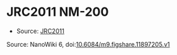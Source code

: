 <a name="material" />

# JRC2011 NM-200
<script type="application/ld+json">
  {
    "@context": "https://schema.org/",
    "@type": "ChemicalSubstance",
    "@id": "https://egonw.github.io/nanowiki/nanowiki348.html#material",
    "http://purl.org/dc/terms/conformsTo":
      {
        "@type": "CreativeWork",
        "@id": "https://bioschemas.org/profiles/ChemicalSubstance/0.4-RELEASE/"
      },
    "identfier": "348",
    "name": "JRC2011 NM-200",
    "url": "https://egonw.github.io/nanowiki/nanowiki348.html#material",
    "sameAs": "http://127.0.0.1/mediawiki/index.php/Special:URIResolver/JRC2011_NM-2D200"
  }
</script>


* Source: [JRC2011](articleJRC2011.md)


Source: NanoWiki 6, doi:[10.6084/m9.figshare.11897205.v1](https://doi.org/10.6084/m9.figshare.11897205.v1)
